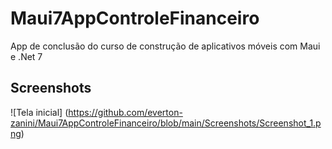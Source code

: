 # Maui7AppControleFinanceiro
App de conclusão do curso de construção de aplicativos móveis com Maui e .Net 7

## Screenshots

![Tela inicial]
(https://github.com/everton-zanini/Maui7AppControleFinanceiro/blob/main/Screenshots/Screenshot_1.png)


